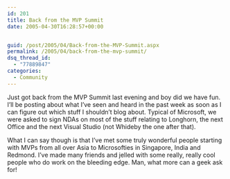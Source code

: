 ```yaml
---
id: 201
title: Back from the MVP Summit
date: 2005-04-30T16:28:57+00:00


guid: /post/2005/04/Back-from-the-MVP-Summit.aspx
permalink: /2005/04/back-from-the-mvp-summit/
dsq_thread_id:
  - "77889847"
categories:
  - Community
---
```

<p>Just got back from the MVP Summit last evening and boy did we have fun. I&rsquo;ll be posting about what I&rsquo;ve seen and heard in the past week as soon as I can figure out which stuff I shouldn&rsquo;t blog about. Typical of Microsoft, we were asked to sign NDAs on most of the stuff relating to Longhorn, the next Office and the next Visual Studio (not Whideby the one after that).</p>
<p>What I can say though is that I&rsquo;ve met some truly wonderful people starting with MVPs from all over Asia to Microsofties in Singapore, India and Redmond. I&rsquo;ve made many friends and jelled with some really, really cool people who do work on the bleeding edge. Man, what more can a geek ask for!</p>